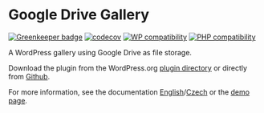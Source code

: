 # Google Drive Gallery

[![Greenkeeper badge](https://badges.greenkeeper.io/skaut/skaut-google-drive-gallery.svg)](https://greenkeeper.io/) [![codecov](https://codecov.io/gh/skaut/skaut-google-drive-gallery/branch/master/graph/badge.svg)](https://codecov.io/gh/skaut/skaut-google-drive-gallery) [![WP compatibility](https://plugintests.com/plugins/skaut-google-drive-gallery/wp-badge.svg)](https://plugintests.com/plugins/skaut-google-drive-gallery/latest) [![PHP compatibility](https://plugintests.com/plugins/skaut-google-drive-gallery/php-badge.svg)](https://plugintests.com/plugins/skaut-google-drive-gallery/latest)

A WordPress gallery using Google Drive as file storage.

Download the plugin from the WordPress.org [plugin directory](https://wordpress.org/plugins/skaut-google-drive-gallery/) or directly from [Github](https://github.com/skaut/skaut-google-drive-gallery/releases).

For more information, see the documentation [English](https://napoveda.skaut.cz/dobryweb/en-skaut-google-drive-gallery)/[Czech](https://napoveda.skaut.cz/dobryweb/cs-skaut-google-drive-gallery) or the [demo page](https://demo-skaut-google-drive-gallery.skauting.cz/).
